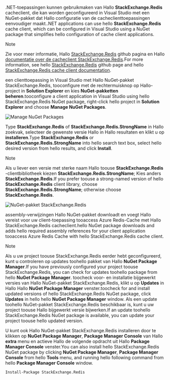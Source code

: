 <span data-ttu-id="5e990-101">.NET-toepassingen kunnen gebruikmaken van Hallo **StackExchange.Redis** cacheclient, die kan worden geconfigureerd in Visual Studio met een NuGet-pakket dat Hallo configuratie van de cacheclienttoepassingen eenvoudiger maakt.</span><span class="sxs-lookup"><span data-stu-id="5e990-101">.NET applications can use hello **StackExchange.Redis** cache client, which can be configured in Visual Studio using a NuGet package that simplifies hello configuration of cache client applications.</span></span> 

> [!NOTE]
> <span data-ttu-id="5e990-102">Zie voor meer informatie, Hallo [StackExchange.Redis](http://github.com/StackExchange/StackExchange.Redis) github pagina en Hallo [documentatie over de cacheclient StackExchange.Redis](http://github.com/StackExchange/StackExchange.Redis#documentation).</span><span class="sxs-lookup"><span data-stu-id="5e990-102">For more information, see hello [StackExchange.Redis](http://github.com/StackExchange/StackExchange.Redis) github page and  hello [StackExchange.Redis cache client documentation](http://github.com/StackExchange/StackExchange.Redis#documentation).</span></span>
> 
> 

<span data-ttu-id="5e990-103">een clienttoepassing in Visual Studio met Hallo NuGet-pakket StackExchange.Redis, tooconfigure met de rechtermuisknop op Hallo-project in **Solution Explorer** en kies **NuGet-pakketten beheren**.</span><span class="sxs-lookup"><span data-stu-id="5e990-103">tooconfigure a client application in Visual Studio using hello StackExchange.Redis NuGet package, right-click hello project in **Solution Explorer** and choose **Manage NuGet Packages**.</span></span> 

![Manage NuGet Packages](media/redis-cache-configure-stackexchange-redis-nuget/redis-cache-manage-nuget-menu.png)

<span data-ttu-id="5e990-105">Type **StackExchange.Redis** of **StackExchange.Redis.StrongName** in Hallo zoekvak, selecteer de gewenste versie Hallo in Hallo resultaten en klikt u op **installeren**.</span><span class="sxs-lookup"><span data-stu-id="5e990-105">Type **StackExchange.Redis** or **StackExchange.Redis.StrongName** into hello search text box, select hello desired version from hello results, and click **Install**.</span></span>

> [!NOTE]
> <span data-ttu-id="5e990-106">Als u liever een versie met sterke naam Hallo toouse **StackExchange.Redis** -clientbibliotheek kiezen **StackExchange.Redis.StrongName**; Kies anders **StackExchange.Redis**.</span><span class="sxs-lookup"><span data-stu-id="5e990-106">If you prefer toouse a strong-named version of hello **StackExchange.Redis** client library, choose **StackExchange.Redis.StrongName**; otherwise choose **StackExchange.Redis**.</span></span>
> 
> 

![NuGet-pakket StackExchange.Redis](media/redis-cache-configure-stackexchange-redis-nuget/redis-cache-stackexchange-redis.png)

<span data-ttu-id="5e990-108">assembly-verwijzingen Hallo NuGet-pakket downloadt en voegt Hallo vereist voor uw client-toepassing tooaccess Azure Redis-Cache met Hallo StackExchange.Redis cacheclient.</span><span class="sxs-lookup"><span data-stu-id="5e990-108">hello NuGet package downloads and adds hello required assembly references for your client application tooaccess Azure Redis Cache with hello StackExchange.Redis cache client.</span></span>

> [!NOTE]
> <span data-ttu-id="5e990-109">Als u uw project toouse StackExchange.Redis eerder hebt geconfigureerd, kunt u controleren op updates toohello pakket van Hallo **NuGet Package Manager**.</span><span class="sxs-lookup"><span data-stu-id="5e990-109">If you have previously configured your project toouse StackExchange.Redis, you can check for updates toohello package from hello **NuGet Package Manager**.</span></span> <span data-ttu-id="5e990-110">toocheck voor- en installatie bijgewerkt versies van Hallo NuGet-pakket StackExchange.Redis, klikt u op **Updates** in Hallo Hallo **NuGet Package Manager** venster.</span><span class="sxs-lookup"><span data-stu-id="5e990-110">toocheck for and install updated versions of hello StackExchange.Redis NuGet package, click **Updates** in hello hello **NuGet Package Manager** window.</span></span> <span data-ttu-id="5e990-111">Als een update toohello NuGet-pakket StackExchange.Redis beschikbaar is, kunt u uw project toouse Hallo bijgewerkt versie bijwerken.</span><span class="sxs-lookup"><span data-stu-id="5e990-111">If an update toohello StackExchange.Redis NuGet package is available, you can update your project toouse hello updated version.</span></span>
> 
> 

<span data-ttu-id="5e990-112">U kunt ook Hallo NuGet-pakket StackExchange.Redis installeren door te klikken op **NuGet Package Manager**, **Package Manager Console** van Hallo **extra** menu en actieve Hallo de volgende opdracht uit Hallo **Package Manager Console** venster.</span><span class="sxs-lookup"><span data-stu-id="5e990-112">You can also install hello StackExchange.Redis NuGet package by clicking **NuGet Package Manager**, **Package Manager Console** from hello **Tools** menu, and running hello following command from hello **Package Manager Console** window.</span></span>
    
```
Install-Package StackExchange.Redis
```
